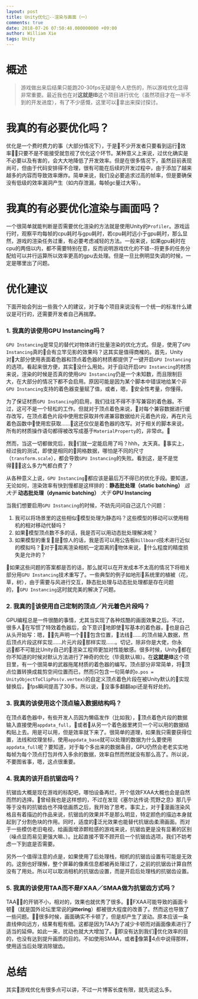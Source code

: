 ```yaml
---
layout: post
title: Unity优化--渲染与画面（一）
comments: true
date: 2018-07-26 07:50:48.000000000 +09:00
author: William Xie
tags: Unity
---
```


# 概述
>游戏做出来后结果只能跑20-30fps无疑是令人悲伤的，所以游戏优化显得非常重要。最近我也在对**这就是IB**这个项目进行优化（虽然项目才在一半不到的开发进度），有了不少感慨，这里可以拿出来探讨探讨。

# 我真的有必要优化吗？
优化是一个费时费力的事（大部分情况下），于是不少开发者只要看到运行效率只要不是不能接受就忽视了优化这个环节。某种意义上来说，过优化确实是不必要以及有害的，会大大地降低了开发效率。但是在很多情况下，虽然目前表现尚可，但由于代码安排得不合理，很有可能在后续的开发过程中，由于添加了越来越多的内容而导致效率爆炸。简单来说，我们没必要追求过高的帧率，但是要确保没有低级的效率漏洞产生（如内存泄漏，每帧gc量过大等）。

# 我真的有必要优化渲染与画面吗？
一个很简单就能判断是否需要优化渲染的方法就是使用Unity的`Profiler`。游戏运行时，观察平均每帧的cpu耗时与gpu耗时，若cpu耗时远小于gpu耗时，那么显然，游戏的渲染任务过重，有必要考虑减轻的方法。一般来说，如果gpu耗时在cpu的两倍以内，都不需要特别在意，反而说明游戏优化的不错--将更多的任务分配给可以并行运算所以效率更高的gpu去处理。但是一旦比例明显失调的时候，一定是哪里出了问题。

# 优化建议
下面开始会列出一些我个人的建议，对于每个项目来说没有一个统一的标准什么建议是可行的，还需要开发者自己再揣摩。

### 1. 我真的该使用GPU Instancing吗？
`GPU Instancing`是常见的替代对物体进行批量渲染的优化方式。但是，使用了`GPU Instancing`真的会有立竿见影的效果吗？这其实是值得商榷的。首先，Unity对大部分使用表面着色器和顶点着色器的材质都提供了一键开启`GPU Instancing`的选项。看起来很方便，其实没什么用处。对于自动开启`GPU Instancing`的材质来说，渲染的时候是否真的使用`GPU Instancing`仍是一个未知数，而且限制巨大，在大部分的情况下都不会启用。原因可能是因为某个脚本中错误地给某个非`GPU Instancing`支持的着色器变量赋了值，或者，嗯，安全性考量，你懂得。

为了保证材质`GPU Instancing`的启用，我们往往不得不手写兼容的着色器。不过，这可不是一个轻松的工作。但就对于顶点着色来说，对每个兼容数据进行缓存改写，在顶点着色片段中使用宏获取并传递兼容数据给片元着色片段，再在片元着色函数中使用宏获取......这还仅仅是着色器的改写。对于相关的脚本来说，所有的材质操作语句都得被改写成基于`MaterialProperty`的，非常dt。

然而，当这一切都做完后，我们就一定能启用了吗？hhh，太天真。事实上，经过我的测试，即使是相同的网格数据，哪怕是不同的尺寸（`transform.scale`），都会导致`GPU Instancing`的失败。看到这，是不是觉得这么多力气都白费了？

从各种意义上说，`GPU Instancing`都应该是最后万不得已的优化手段。要知道，无论如何，渲染效率有快到慢都是这样排的：**静态批处理（static batching）** *远大于* **动态批处理（dynamic batching）** *大于* **GPU Instancing**

当我们想要启用`GPU Instancing`的时候，不妨先问问自己这几个问题：
1. 我可以将场景里的这些相似模型处理为静态吗？这些模型的移动可以使用相机的相对移动代替吗？
2. 如果模型顶点数不多的话，我是否可以用动态批处理解决呢？
3. 如果模型的重复是惊人的话，我是否可以用公告板`Billboard`技术进行近似的模拟吗？对于距离渲染相机一定距离的物体来说，什么程度的精度损失是允许的？

如果这些问题的答案都是否的话，那么就可以在开发成本不太高的情况下将相关部分用`GPU Instancing`技术重写了。一些典型的例子如地形系统里的植被（花，草，树），由于需要与风进行交互，静态批处理与动态批处理都是存在问题的，`GPU Instancing`这时就完美的解决了问题。

### 2. 我真的该使用自己定制的顶点／片元着色片段吗？
GPU编程总是一件很酷的事情，尤其当实现了各种炫酷的画面效果之后。不过，很多人在写惯了特效着色器后，会下意识地即使写基本的着色器，也是自己从头开始写：嗯，先声明一个包含位置，法线......的顶点输入数据，然后顶点片段这样实现......片元片段那样实现......。切记，除非你是大佬，你永远都不可能比Unity自己的渲染工程师更加对性能敏感。很多时候，Unity都在你不知道的时候对默认方法进行了神奇的优化（毕竟默认嘛）。在**这就是IB**这个项目里，有一个很简单的武器拖尾材质的着色器的编写。顶点部分非常简单，将顶点位置转换成裁剪空间位置而已，然而只包含一句简单的`o.pos = UnityObjectToClipPos(v.vertex)`的自定义顶点着色片段在被Unity默认的实现替换后，fps瞬间提高了30多。所以说，没事多翻翻api还是有好处的。

### 3. 我真的该使用这个顶点输入数据结构吗？
在顶点着色器中，有些开发人员因为懒癌发作（比如我），顶点着色片段的数据输入直接使用`appdata_full`，或者从另一个着色器里拷贝一个可以用的数据结构贴上去。用是可以用，但是效率就下来了。很简单的道理，如果我只需要获得位置，法线和纹理坐标，使用`appdata_base`就可以处理的数据为什么要使用`appdata_full`呢？要知道，对于每个多出来的数据条目，GPU仍然会老老实实地每帧为每个顶点打包并传入多余的数据，效率自然而然就没有那么高了。所以说，不要图省事，嗯，这点很重要。

### 4. 我真的该开启抗锯齿吗？
抗锯齿大概是现在游戏的标配吧，哪怕设备再烂，开个低效FXAA大概也会是自然而然的选择。曾经我也是这样想的，不过在发现《塞尔达传说·荒野之息》那几乎等于没有的抗锯齿也不降低画质之后，我开始了思考。事实上，对于漫画渲染风格且有着描边的作品来说，抗锯齿的效果并不是那么明显，特定颜色的描边本身就起到了分割色块的作用。同时，适度的泛光效果也能替代抗锯齿柔滑画面。而对于一些模仿老旧电视，给画面增添颗粒感的游戏来说，抗锯齿更是没有显著的区别（噪点显而易见更强大嘛、）。比起直接不管不顾开启一个抗锯齿选项，我们不妨考虑一下到底是否需要。

另外一个值得注意的点是，如果使用了后处理栈，相机的抗锯齿设置有可能是无效的。这倒也好理解，整个屏幕的像素信息都被再处理过了，之前的抗锯齿计算自然没有了用处。所以可以取消相机的抗锯齿设置，而是开启后处理栈的抗锯齿设置。

### 5. 我真的该使用TAA而不是FXAA／SMAA做为抗锯齿方式吗？
TAA的开销不小，相对的，效果也就优秀了很多。FXAA可能导致的画面卡顿（就是国外论坛里常说的**jittering**）都被很大程度的改善了。然而这也导致了一些问题。很多时候，画面确实不卡顿了，但是却产生了波动。原本应该一条直线伸向远方，结果有粗有细。这都是因为TAA为了减少卡顿而对画面像素进行了适当的延伸。如此一来，扰动也就大大增加了。即没有达到我们优化效率的目的，也没有达到提升画质的目的。不如使用SMAA，或者像第4点中说得那样，使用适当后处理消除锯齿。

# 总结
其实游戏优化有很多点可以讲，不过一片博客长度有限，就先说这么多。